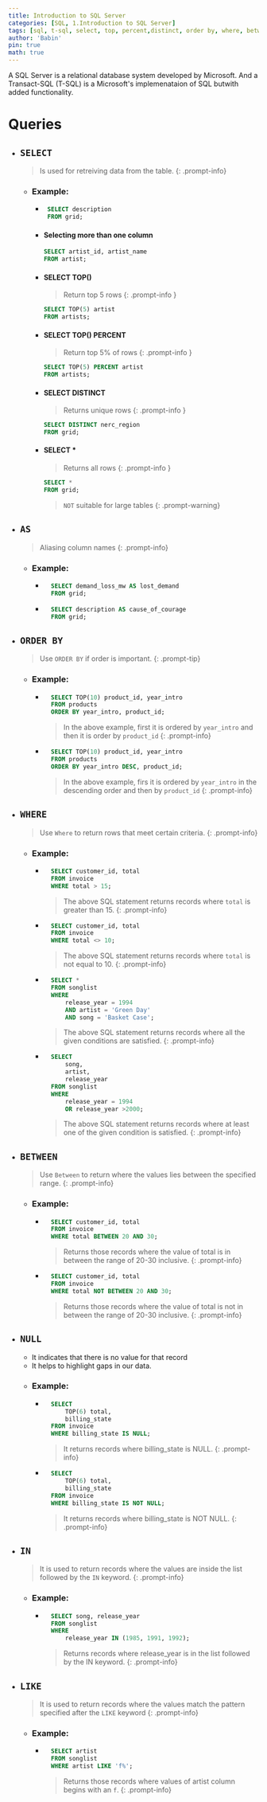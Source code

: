 ```yaml
---
title: Introduction to SQL Server
categories: [SQL, 1.Introduction to SQL Server]
tags: [sql, t-sql, select, top, percent,distinct, order by, where, between,in,like]     # TAG names should always be lowercase
author: 'Babin'
pin: true
math: true
---
```



A SQL Server is a relational database system developed by Microsoft. And a Transact-SQL (T-SQL) is a Microsoft's implemenataion of SQL butwith added functionality. 

# Queries
- ## `SELECT`
    > Is used for retreiving data from the table. 
    {: .prompt-info}
    - ### Example: 
         - ```sql
            SELECT description 
            FROM grid;
            ```
        - #### Selecting more than one column
            ```sql
            SELECT artist_id, artist_name
            FROM artist;
            ```
        - #### SELECT TOP()
            > Return top 5 rows
            {: .prompt-info }
            ```sql
            SELECT TOP(5) artist
            FROM artists;
            ```
        - #### SELECT TOP() PERCENT
            > Return top 5% of rows
            {: .prompt-info }
            ```sql
            SELECT TOP(5) PERCENT artist
            FROM artists;
            ```
        - #### SELECT DISTINCT
            > Returns unique rows
            {: .prompt-info }
            ```sql
            SELECT DISTINCT nerc_region
            FROM grid;
            ```
        - #### SELECT *
            > Returns all rows
            {: .prompt-info }
            ```sql
            SELECT *
            FROM grid;
            ```
            >`NOT` suitable for large tables
            {: .prompt-warning}
            

- ## `AS`
    > Aliasing column names 
    {: .prompt-info}
    - ### Example:
        - ```sql
            SELECT demand_loss_mw AS lost_demand
            FROM grid;
            ```
        - ```sql
            SELECT description AS cause_of_courage
            FROM grid;
            ```

- ## `ORDER BY`
    > Use `ORDER BY` if order is important.
    {: .prompt-tip}
    - ### Example:
        - ```sql
            SELECT TOP(10) product_id, year_intro
            FROM products
            ORDER BY year_intro, product_id;
            ```
            > In the above example, first it is ordered by `year_intro` and then it is order by `product_id`
            {: .prompt-info}

        - ```sql
            SELECT TOP(10) product_id, year_intro
            FROM products
            ORDER BY year_intro DESC, product_id;
            ```
            > In the above example, firs it is ordered by `year_intro` in the descending order and then by `product_id`
            {: .prompt-info}

- ## `WHERE`
    > Use `Where` to return rows that meet certain criteria.
    {: .prompt-info}
    - ### Example:
        - ```sql
            SELECT customer_id, total
            FROM invoice
            WHERE total > 15;
            ```
            > The above SQL statement returns records where `total` is greater than 15.
            {: .prompt-info}
        
        - ```sql
            SELECT customer_id, total
            FROM invoice
            WHERE total <> 10;
            ```
            > The above SQL statement returns records where `total` is not equal to 10.
            {: .prompt-info}

        - ```sql
            SELECT *
            FROM songlist
            WHERE
                release_year = 1994
                AND artist = 'Green Day'
                AND song = 'Basket Case';
            ```
            > The above SQL statement returns records where all the given conditions are satisfied.
            {: .prompt-info}

        - ```sql
            SELECT 
                song,
                artist,
                release_year
            FROM songlist
            WHERE
                release_year = 1994
                OR release_year >2000;
            ```
            > The above SQL statement returns records where at least one of the given condition is satisfied.
            {: .prompt-info}


- ## `BETWEEN`
    > Use `Between` to return where the values lies between the specified range.
    {: .prompt-info}
    - ### Example: 
        - ```sql
            SELECT customer_id, total
            FROM invoice
            WHERE total BETWEEN 20 AND 30;
            ```
            > Returns those records where the value of total is in between the range of 20-30 inclusive. 
            {: .prompt-info}

        - ```sql
            SELECT customer_id, total
            FROM invoice
            WHERE total NOT BETWEEN 20 AND 30;
            ```
            > Returns those records where the value of total is not in between the range of 20-30 inclusive. 
            {: .prompt-info}

- ## `NULL`
    - It indicates that there is no value for that record
    - It helps to highlight gaps in our data.
    - ### Example: 
        - ```sql
            SELECT 
                TOP(6) total,
                billing_state
            FROM invoice
            WHERE billing_state IS NULL;
            ```
            > It returns records where billing_state is NULL.
            {: .prompt-info}
        
        - ```sql
            SELECT 
                TOP(6) total,
                billing_state
            FROM invoice
            WHERE billing_state IS NOT NULL;
            ```
            > It returns records where billing_state is NOT NULL.
            {: .prompt-info}

- ## `IN` 
    > It is used to return records where the values are inside the list followed by the `IN` keyword.
    {: .prompt-info}
    - ### Example:
        - ```sql
            SELECT song, release_year
            FROM songlist
            WHERE
                release_year IN (1985, 1991, 1992);
            ```
            > Returns records where release_year is in the list followed by the IN keyword.
            {: .prompt-info}


- ## `LIKE`
    > It is used to return records where the values match the pattern specified after the `LIKE` keyword
    {: .prompt-info}
    - ### Example:
        - ```sql
            SELECT artist
            FROM songlist
            WHERE artist LIKE 'f%';
            ```
            > Returns those records where values of artist column begins with an `f`.
            {: .prompt-info}


